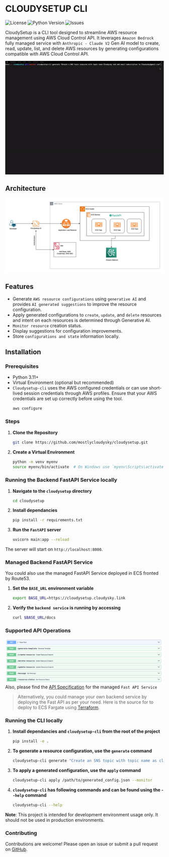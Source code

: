 # CLOUDYSETUP CLI

![License](https://img.shields.io/badge/license-MIT-blue.svg)
![Python Version](https://img.shields.io/badge/python-3.11%2B-blue)
![Issues](https://img.shields.io/github/issues/mostlycloudysky/cloudysetup)

CloudySetup is a CLI tool designed to streamline AWS resource management using AWS Cloud Control API. It leverages `Amazon Bedrock` fully managed service with `Anthropic - Claude V2` Gen AI model to create, read, update, list, and delete AWS resources by generating configurations compatible with AWS Cloud Control API.

![demo](cloudysetup.gif)

## Architecture
![architecture](cloudysetup-cli.png)


## Features

- Generate `AWS resource configurations` using `generative AI` and provides `AI generated suggestions` to improve the resource configuration. 
- Apply generated configurations to `create`, `update`, and `delete` resources and intent on each resources is determined through Generative AI. 
- `Monitor resource` creation status.
- Display suggestions for configuration improvements.
- Store `configurations and state` information locally.

## Installation

### Prerequisites

- Python 3.11+
- Virtual Environment (optional but recommended)
- `Cloudysetup-cli` uses the AWS configured credentials or can use short-lived session credentials through AWS profiles. Ensure that your AWS credentials are set up correctly before using the tool.
  ```sh
  aws configure
  ```

### Steps

1. **Clone the Repository**
   ```sh
   git clone https://github.com/mostlycloudysky/cloudysetup.git
   ```

2. **Create a Virtual Environment**
   ```sh
   python -m venv myenv
   source myenv/bin/activate  # On Windows use `myenv\Scripts\activate`
   ```

### Running the Backend FastAPI Service locally
1. **Navigate to the `cloudysetup` directory**
   ```sh
   cd cloudysetup
   ```
2. **Install dependancies**
   ```sh
   pip install -r requirements.txt
   ```
3. **Run the `FastAPI` server**
   ```sh
   uvicorn main:app --reload
   ```
The server will start on `http://localhost:8000`.

### Managed Backend FastAPI Service

You could also use the managed FastAPI Service deployed in ECS fronted by Route53. 
1. **Set the `BASE_URL` environment variable**
   ```sh
   export BASE_URL=https://cloudysetup.cloudysky.link
   ```
2. **Verify the `backend service` is running by accessing**
   ```sh
   curl $BASE_URL/docs
   ```
### Supported API Operations
![apioperation](supported-api-operations.png)
Also, please find the [API Specification](https://cloudysetup.cloudysky.link/docs) for the managed `Fast API Service`

>Alternatively, you could manage your own backend service by deploying the Fast API as per your need. Here is the source for to deploy to ECS Fargate using [Terraform](https://github.com/mostlycloudysky/cloudysetup/tree/master/iac).



### Running the CLI locally
1. **Install dependancies and `cloudysetup-cli` from the root of the project**
   ```sh
   pip install -e .
   ```
2. **To generate a resource configuration, use the `generate` command**
   ```sh
   cloudysetup-cli generate "Create an SNS topic with topic name as cloudysky with an email subscription to  cloudysky@gmail.com address"
   ```

3. **To apply a generated configuration, use the `apply` command**
   ```sh
   cloudysetup-cli apply /path/to/generated_config.json --monitor
   ```
4. **`cloudysetup-cli` has following commands and can be found using the `--help` command**
   ```sh
   cloudysetup-cli --help
   ```
   
**Note**: 
This project is intended for development environment usage only. It should not be used in production environments.

### Contributing
Contributions are welcome! Please open an issue or submit a pull request on [GitHub](https://github.com/mostlycloudysky/cloudysetup/issues).

